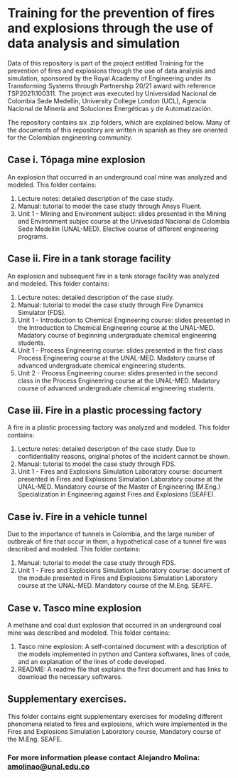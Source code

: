 # Training for the prevention of fires and explosions through the use of data analysis and simulation
Data of this repository is part of the project entitled Training for the prevention of fires and explosions through the use of data analysis and simulation, sponsored by the Royal Academy of Engineering under its Transforming Systems through Partnership 20/21 award with reference TSP2021\100311. The project was executed by Universidad Nacional de Colombia Sede Medellín, University College London (UCL), Agencia Nacional de Minería and Soluciones Energéticas y de Automatización.

The repository contains six .zip folders, which are explained below. Many of the documents of this repository are written in spanish as they are oriented for the Colombian engineering community.

## Case i. Tópaga mine explosion
An explosion that occurred in an underground coal mine was analyzed and modeled. This folder contains:
1. Lecture notes: detailed description of the case study.
2. Manual: tutorial to model the case study through Ansys Fluent.
3. Unit 1 - Mining and Environment subject: slides presented in the Mining and Environment subjec course at the Univesidad Nacional de Colombia Sede Medellín (UNAL-MED). Elective course of different engineering programs.
## Case ii. Fire in a tank storage facility
An explosion and subsequent fire in a tank storage facility was analyzed and modeled. This folder contains:
1. Lecture notes: detailed description of the case study.
2. Manual: tutorial to model the case study through Fire Dynamics Simulator (FDS).
3. Unit 1 - Introduction to Chemical Engineering course: slides presented in the Introduction to Chemical Engineering course at the UNAL-MED. Madatory course of beginning undergraduate chemical engineering students.
4. Unit 1 - Process Engineering course: slides presented in the first class Process Engineering course at the UNAL-MED. Madatory course of advanced undergraduate chemical engineering students.
5. Unit 2 - Process Engineering course: slides presented in the second class in the Process Engineering course at the UNAL-MED. Madatory course of advanced undergraduate chemical engineering students.
## Case iii. Fire in a plastic processing factory
A fire in a plastic processing factory was analyzed and modeled. This folder contains:
1. Lecture notes: detailed description of the case study. Due to confidentiality reasons, original photos of the incident cannot be shown.
2. Manual: tutorial to model the case study through FDS.
3. Unit 1 - Fires and Explosions Simulation Laboratory course: document presented in Fires and Explosions Simulation Laboratory course at the UNAL-MED. Mandatory course of the Master of Engineering (M.Eng.) Specialization in Engineering against Fires and Explosions (SEAFE).
## Case iv. Fire in a vehicle tunnel
Due to the importance of tunnels in Colombia, and the large number of outbreak of fire that occur in them, a hypothetical case of a tunnel fire was described and modeled. This folder contains:
1. Manual: tutorial to model the case study through FDS.
2. Unit 1 - Fires and Explosions Simulation Laboratory course: document of the module presented in Fires and Explosions Simulation Laboratory course at the UNAL-MED. Mandatory course of the M.Eng. SEAFE.
## Case v. Tasco mine explosion
A methane and coal dust explosion that occurred in an underground coal mine was described and modeled. This folder contains:
1. Tasco mine explosion: A self-contained document with a description of the models implemented in python and Cantera softwares, lines of code, and an explanation of the lines of code developed.
2. README: A readme file that explains the first document and has links to download the necessary softwares.
## Supplementary exercises.
This folder contains eight supplementary exercises for modeling different phenomena related to fires and explosions, which were implemented in the Fires and Explosions Simulation Laboratory course, Mandatory course of the M.Eng. SEAFE.
### For more information please contact Alejandro Molina: amolinao@unal.edu.co
